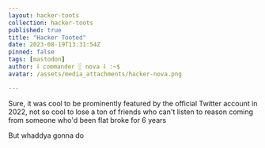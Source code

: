 ```yaml
---
layout: hacker-toots
collection: hacker-toots
published: true
title: "Hacker Tooted"
date: 2023-08-19T13:31:54Z
pinned: false
tags: [mastodon]
author: ⸸ commander ░ nova ⸸ :~$
avatar: /assets/media_attachments/hacker-nova.png

---
```


<p>Sure, it was cool to be prominently featured by the official Twitter account in 2022, not so cool to lose a ton of friends who can&#39;t listen to reason coming from someone who&#39;d been flat broke for 6 years</p><p>But whaddya gonna do</p>


